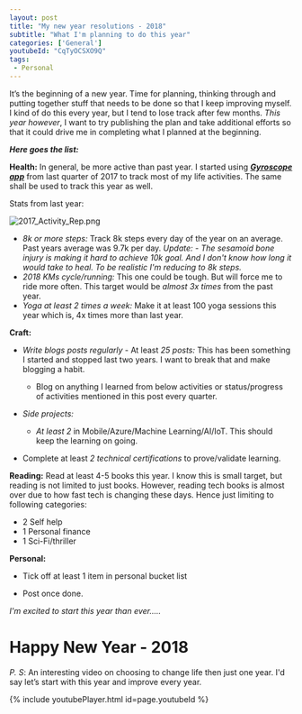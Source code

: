 ```yaml
---
layout: post
title: "My new year resolutions - 2018"
subtitle: "What I'm planning to do this year"
categories: ['General']
youtubeId: "CqTyOCSXO9Q"
tags:
 - Personal
---
```


It’s the beginning of a new year. Time for planning, thinking through and putting together stuff that needs to be done so that I keep improving myself. I kind of do this every year, but I tend to lose track after few months. _This year however_, I want to try publishing the plan and take additional efforts so that it could drive me in completing what I planned at the beginning.

***Here goes the list:***

**Health:**
In general, be more active than past year. I started using ***[Gyroscope app](https://gyrosco.pe/)*** from last quarter of 2017 to track most of my life activities. The same shall be used to track this year as well.  

Stats from last year:

![2017_Activity_Rep.png]({{site.baseurl}}/img/2017_Activity_Rep.png)

 - *8k or more steps:* Track 8k steps every day of the year on an average.  Past years average was 9.7k per day. *Update: - The sesamoid bone injury is making it hard to achieve 10k goal. And I don't know how long it would take to heal. To be realistic I'm reducing to 8k steps.*
 - *2018 KMs cycle/running:* This one could be tough. But will force me to ride more often. This target would be _almost 3x times_ from the past year.
 - *Yoga at least 2 times a week:* Make it at least 100 yoga sessions this year which is, 4x times more than last year. 

 

**Craft:** 
* _Write blogs posts regularly_ - At least *25 posts:* This has been something I started and stopped last two years. I want to break that and make blogging a habit.
  - Blog on anything I learned from below activities or status/progress of activities mentioned in this post every quarter.

* _Side projects:_
  - *At least 2* in Mobile/Azure/Machine Learning/AI/IoT. This should keep the learning on going.

* Complete at least *2 technical certifications* to prove/validate learning.

**Reading:**
Read at least 4-5 books this year. I know this is small target, but reading is not limited to just books. However, reading tech books is almost over due to how fast tech is changing these days. Hence just limiting to following categories:
  - 2 Self help
  - 1 Personal finance
  - 1 Sci-Fi/thriller

**Personal:**
* Tick off at least 1 item in personal bucket list
 - Post once done.

_I'm excited to start this year than ever....._

# Happy New Year - 2018 #

_P. S_: An interesting video on choosing to change life then just one year. I'd say let’s start with this year and improve every year.

{% include youtubePlayer.html id=page.youtubeId %}
